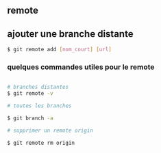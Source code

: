 ## remote

## ajouter une branche distante

``` bash
$ git remote add [nom_court] [url]
``` 
### quelques commandes utiles pour le remote

``` bash

# branches distantes
$ git remote -v

# toutes les branches

$ git branch -a

# supprimer un remote origin

$ git remote rm origin

``` 

